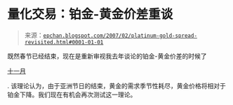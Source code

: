 <!--yml

分类：未分类

日期：2024-05-12 19:24:35

-->

# 量化交易：铂金-黄金价差重谈

> 来源：[`epchan.blogspot.com/2007/02/platinum-gold-spread-revisited.html#0001-01-01`](http://epchan.blogspot.com/2007/02/platinum-gold-spread-revisited.html#0001-01-01)

既然春节已经结束，现在是重新审视我去年谈论的铂金-黄金价差的时候了

[十一月](http://epchan.blogspot.com/2006/11/trading-platinum-gold-seasonal-spread.html)

. 该理论认为，由于亚洲节日的结束，黄金的需求季节性耗尽，黄金价格将相对于铂金下降。我们现在有机会再次测试这一理论。
